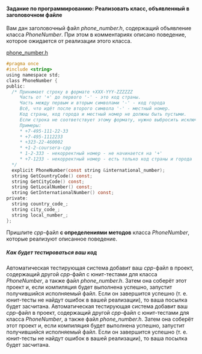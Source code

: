#### Задание по программированию: Реализовать класс, объявленный в заголовочном файле ####


Вам дан заголовочный файл *phone_number.h*, содержащий объявление класса *PhoneNumber*. При этом в комментариях описано поведение, которое ожидается от реализации этого класса.

[phone_number.h](https://github.com/Hitoku/basics-of-c-plus-plus-development-yellow-belt/blob/master/Week_3/02%20Programming%20Assignment/Source/phone_number.h)

```objectivec
#pragma once
#include <string>
using namespace std;
class PhoneNumber {
public:
  /* Принимает строку в формате +XXX-YYY-ZZZZZZ
     Часть от '+' до первого '-' - это код страны.
     Часть между первым и вторым символами '-' - код города
     Всё, что идёт после второго символа '-' - местный номер.
     Код страны, код города и местный номер не должны быть пустыми.
     Если строка не соответствует этому формату, нужно выбросить исключение invalid_argument. Проверять, что номер содержит только цифры, не нужно.
     Примеры:
     * +7-495-111-22-33
     * +7-495-1112233
     * +323-22-460002
     * +1-2-coursera-cpp
     * 1-2-333 - некорректный номер - не начинается на '+'
     * +7-1233 - некорректный номер - есть только код страны и города
  */
  explicit PhoneNumber(const string &international_number);
  string GetCountryCode() const;
  string GetCityCode() const;
  string GetLocalNumber() const;
  string GetInternationalNumber() const;
private:
  string country_code_;
  string city_code_;
  string local_number_;
};
```
Пришлите *cpp*-файл **с определениями методов** класса *PhoneNumber*, которые реализуют описанное поведение.

##### Как будет тестироваться ваш код #####
Автоматическая тестирующая система добавит ваш *cpp*-файл в проект, содержащий другой *cpp*-файл с юнит-тестами для класса *PhoneNumber*, а также файл *phone_number.h*. Затем она соберёт этот проект и, если компиляция будет выполнена успешно, запустит получившийся исполняемый файл. Если он завершится успешно (т. е. юнит-тесты не найдут ошибок в вашей реализации), то ваша посылка будет засчитана.
Автоматическая тестирующая система добавит ваш *cpp*-файл в проект, содержащий другой *cpp*-файл с юнит-тестами для класса *PhoneNumber*, а также файл *phone_number.h*. Затем она соберёт этот проект и, если компиляция будет выполнена успешно, запустит получившийся исполняемый файл. Если он завершится успешно (т. е. юнит-тесты не найдут ошибок в вашей реализации), то ваша посылка будет засчитана.